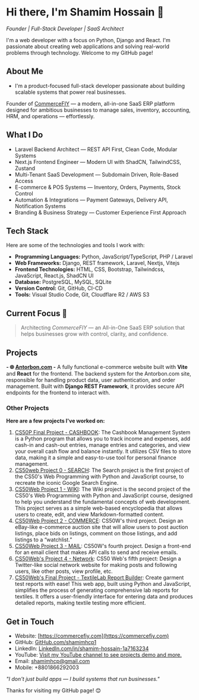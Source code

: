 # Hi there, I'm Shamim Hossain 👋
*Founder | Full-Stack Developer | SaaS Architect*

I'm a web developer with a focus on Python, Django and React. I'm passionate about creating web applications and solving real-world problems through technology. Welcome to my GitHub page!

## About Me

- I'm a product-focused full-stack developer passionate about building scalable systems that power real businesses.

Founder of [CommerceFIY](https://commercefiy.com) — a modern, all-in-one SaaS ERP platform designed for ambitious businesses to manage sales, inventory, accounting, HRM, and operations — effortlessly.

## What I Do

- Laravel Backend Architect — REST API First, Clean Code, Modular Systems
- Next.js Frontend Engineer — Modern UI with ShadCN, TailwindCSS, Zustand
- Multi-Tenant SaaS Development — Subdomain Driven, Role-Based Access
- E-commerce & POS Systems — Inventory, Orders, Payments, Stock Control
- Automation & Integrations — Payment Gateways, Delivery API, Notification Systems
- Branding & Business Strategy — Customer Experience First Approach

## Tech Stack

Here are some of the technologies and tools I work with:

- **Programming Languages:** Python, JavaScript/TypeScript, PHP / Laravel
- **Web Frameworks:** Django, REST framework, Laravel, Nextjs, Vitejs
- **Frontend Technologies:** HTML, CSS, Bootstrap, Tailwindcss, JavaScript, React.js, ShadCN UI  
- **Database:** PostgreSQL, MySQL, SQLite
- **Version Control:** Git, GitHub, CI-CD
- **Tools:** Visual Studio Code, Git, Cloudflare R2 / AWS S3

## Current Focus 🚀

> Architecting *CommerceFIY* — an All-in-One SaaS ERP solution that helps businesses grow with control, clarity, and confidence.


## Projects

**- 🌐 [Antorbon.com](https://antorbon.com) -** A fully functional e-commerce website built with **Vite** and **React** for the frontend. The backend system for the Antorbon.com site, responsible for handling product data, user authentication, and order management. Built with **Django REST Framework**, it provides secure API endpoints for the frontend to interact with. 

### Other Projects

**Here are a few projects I've worked on:**

1. [CS50P Final Project - CASHBOOK](https://github.com/shamimhcp1/cs50p-final-project-cashbook.git): The Cashbook Management System is a Python program that allows you to track income and expenses, add cash-in and cash-out entries, manage entries and categories, and view your overall cash flow and balance instantly. It utilizes CSV files to store data, making it a simple and easy-to-use tool for personal finance management.
2. [CS50web Project 0 - SEARCH](https://github.com/shamimhcp1/cs50w-project-0-search.git): The Search project is the first project of the CS50's Web Programming with Python and JavaScript course, to recreate the iconic Google Search Engine.
3. [CS50Web Project 1 - WIKI](https://github.com/shamimhcp1/cs50w-project-1-wiki.git): The Wiki project is the second project of the CS50's Web Programming with Python and JavaScript course, designed to help you understand the fundamental concepts of web development. This project serves as a simple web-based encyclopedia that allows users to create, edit, and view Markdown-formatted content.
4. [CS50Web Project 2 - COMMERCE](https://github.com/shamimhcp1/cs50w-project-2-commerce.git): CS50W's third project. Design an eBay-like e-commerce auction site that will allow users to post auction listings, place bids on listings, comment on those listings, and add listings to a “watchlist.”
5. [CS50Web Project 3 - MAIL](https://github.com/shamimhcp1/cs50w-project-3-mail.git): CS50W's fourth project. Design a front-end for an email client that makes API calls to send and receive emails.
6. [CS50Web's Project 4 - Network](https://github.com/shamimhcp1/cs50w-project-4-network.git): CS50 Web's fifth project: Design a Twitter-like social network website for making posts and following users, like other posts, view profile, etc.
7. [CS50Web's Final Project - TextileLab Report Builder](https://github.com/shamimhcp1/cs50w-final-project-textile-lab): Create garment test reports with ease! This web app, built using Python and JavaScript, simplifies the process of generating comprehensive lab reports for textiles. It offers a user-friendly interface for entering data and produces detailed reports, making textile testing more efficient.

## Get in Touch

- Website: [https://commercefiy.com](https://commercefiy.com)
- GitHub: [GitHub.com/shamimhcp1](https://github.com/shamimhcp1)
- LinkedIn: [LinkedIn.com/in/shamim-hossain-1a7163234](https://www.linkedin.com/in/shamim-hossain-1a7163234)
- YouTube: [Visit my YouTube channel to see projects demo and more.](https://www.youtube.com/channel/UCgEH-jlmAgaQASr4EDVUmRg)
- Email: shamimhcp@gmail.com
- Mobile: +8801866292003

*"I don't just build apps — I build systems that run businesses."*

Thanks for visiting my GitHub page! 😊

